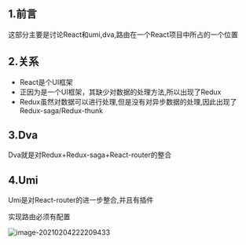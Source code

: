 ## 1.前言

这部分主要是讨论React和umi,dva,路由在一个React项目中所占的一个位置

## 2.关系

- React是个UI框架
- 正因为是一个UI框架，其缺少对数据的处理方法,所以出现了Redux
- Redux虽然对数据可以进行处理,但是没有对异步数据的处理,因此出现了Redux-saga/Redux-thunk

## 3.Dva

Dva就是对Redux+Redux-saga+React-router的整合

## 4.Umi

Umi是对React-router的进一步整合,并且有插件

实现路由必须有配置

![image-20210204222209433](C:\Users\16112\AppData\Roaming\Typora\typora-user-images\image-20210204222209433.png)

